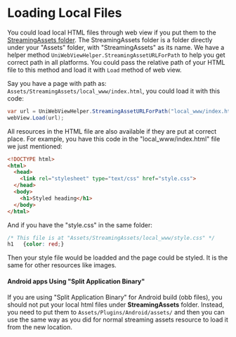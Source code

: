 # Loading Local Files

You could load local HTML files through web view if you put them to the [StreamingAssets folder](https://docs.unity3d.com/Manual/StreamingAssets.html). The StreamingAssets folder is a folder directly under your "Assets" folder, with "StreamingAssets" as its name. We have a helper method `UniWebViewHelper.StreamingAssetURLForPath` to help you get correct path in all platforms. You could pass the relative path of your HTML file to this method and load it with `Load` method of web view.

Say you have a page with path as: `Assets/StreamingAssets/local_www/index.html`, you could load it with this code:

```csharp
var url = UniWebViewHelper.StreamingAssetURLForPath("local_www/index.html");
webView.Load(url);
```

All resources in the HTML file are also available if they are put at correct place. For example, you have this code in the "local_www/index.html" file we just mentioned:

```html
<!DOCTYPE html>
<html>
  <head>
    <link rel="stylesheet" type="text/css" href="style.css">
  </head>
  <body>
    <h1>Styled heading</h1>
  </body>
</html>
```

And if you have the "style.css" in the same folder:

```css
/* This file is at "Assets/StreamingAssets/local_www/style.css" */
h1   {color: red;}
```

Then your style file would be loadded and the page could be styled. It is the same for other resources like images.

#### Android apps Using "Split Application Binary"

If you are using "Split Application Binary" for Android build (obb files), you should not put your local html files under **StreamingAssets** folder. Instead, you need to put them to `Assets/Plugins/Android/assets/` and then you can use the same way as you did for normal streaming assets resource to load it from the new location.
